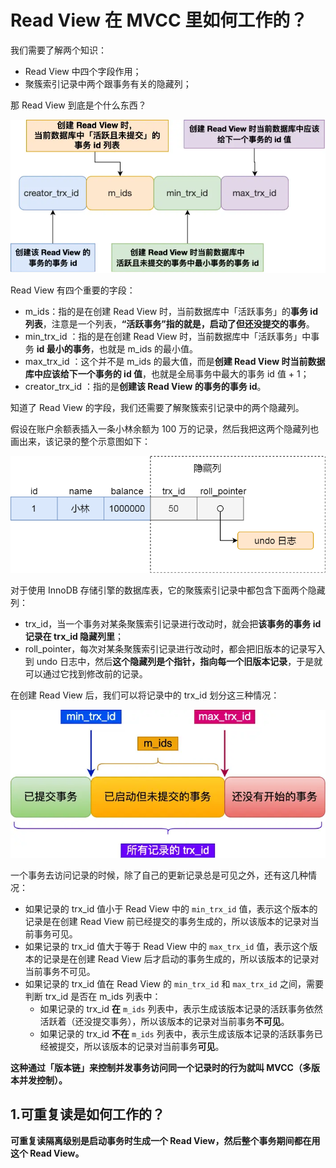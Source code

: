 # Read View 在 MVCC 里如何工作的？

我们需要了解两个知识：

+ Read View 中四个字段作用；
+ 聚簇索引记录中两个跟事务有关的隐藏列；

那 Read View 到底是个什么东西？

![image](Images/read_view_1.webp)

Read View 有四个重要的字段：

+ m_ids：指的是在创建 Read View 时，当前数据库中「活跃事务」的**事务 id 列表**，注意是一个列表，**“活跃事务”指的就是，启动了但还没提交的事务**。
+ min_trx_id ：指的是在创建 Read View 时，当前数据库中「活跃事务」中事务 **id 最小的事务**，也就是 m_ids 的最小值。
+ max_trx_id ：这个并不是 m_ids 的最大值，而是**创建 Read View 时当前数据库中应该给下一个事务的 id 值**，也就是全局事务中最大的事务 id 值 + 1；
+ creator_trx_id ：指的是**创建该 Read View 的事务的事务 id**。

知道了 Read View 的字段，我们还需要了解聚簇索引记录中的两个隐藏列。

假设在账户余额表插入一条小林余额为 100 万的记录，然后我把这两个隐藏列也画出来，该记录的整个示意图如下：

![image](Images/read_view_2.png)

对于使用 InnoDB 存储引擎的数据库表，它的聚簇索引记录中都包含下面两个隐藏列：

+ trx_id，当一个事务对某条聚簇索引记录进行改动时，就会把**该事务的事务 id 记录在 trx_id 隐藏列里**；
+ roll_pointer，每次对某条聚簇索引记录进行改动时，都会把旧版本的记录写入到 undo 日志中，然后**这个隐藏列是个指针，指向每一个旧版本记录**，于是就可以通过它找到修改前的记录。

在创建 Read View 后，我们可以将记录中的 trx_id 划分这三种情况：

![image](Images/read_view_3.webp)

一个事务去访问记录的时候，除了自己的更新记录总是可见之外，还有这几种情况：

+ 如果记录的 trx_id 值小于 Read View 中的 `min_trx_id` 值，表示这个版本的记录是在创建 Read View 前已经提交的事务生成的，所以该版本的记录对当前事务可见。
+ 如果记录的 trx_id 值大于等于 Read View 中的 `max_trx_id` 值，表示这个版本的记录是在创建 Read View 后才启动的事务生成的，所以该版本的记录对当前事务不可见。
+ 如果记录的 trx_id 值在 Read View 的 `min_trx_id` 和 `max_trx_id` 之间，需要判断 trx_id 是否在 m_ids 列表中：
  + 如果记录的 trx_id **在** `m_ids` 列表中，表示生成该版本记录的活跃事务依然活跃着（还没提交事务），所以该版本的记录对当前事务**不可见**。
  + 如果记录的 trx_id **不在** `m_ids` 列表中，表示生成该版本记录的活跃事务已经被提交，所以该版本的记录对当前事务**可见**。

**这种通过「版本链」来控制并发事务访问同一个记录时的行为就叫 MVCC（多版本并发控制）。**

## 1.可重复读是如何工作的？

**可重复读隔离级别是启动事务时生成一个 Read View，然后整个事务期间都在用这个 Read View。**

